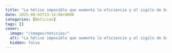 ```yaml
---
title: "La hélice imposible que aumenta la eficiencia y el sigilo de barcos, drones y molinos de viento"
date: 2025-08-01T13:14:08+0000
categories: [Noticias]
tags: []
cover:
  image: "/images/noticias/"
  alt: "La hélice imposible que aumenta la eficiencia y el sigilo de barcos, drones y molinos de viento"
  hidden: false
---
```



